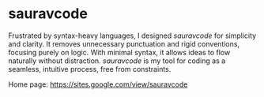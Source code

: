 # sauravcode
Frustrated by syntax-heavy languages, I designed *sauravcode* for simplicity and clarity. It removes unnecessary punctuation and rigid conventions, focusing purely on logic. With minimal syntax, it allows ideas to flow naturally without distraction. *sauravcode* is my tool for coding as a seamless, intuitive process, free from constraints.

Home page: https://sites.google.com/view/sauravcode

